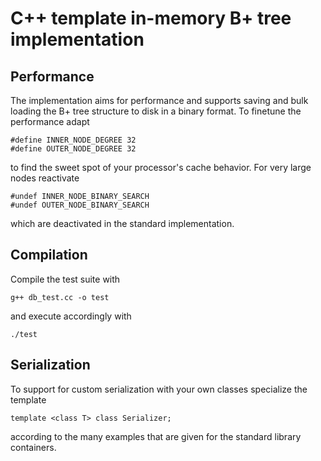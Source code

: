 # C++ template in-memory B+ tree implementation

## Performance
The implementation aims for performance and supports saving and bulk loading the B+ tree structure to disk in a binary format. To finetune the performance adapt
```
#define INNER_NODE_DEGREE 32
#define OUTER_NODE_DEGREE 32
```
to find the sweet spot of your processor's cache behavior. For very large nodes reactivate
```
#undef INNER_NODE_BINARY_SEARCH
#undef OUTER_NODE_BINARY_SEARCH
```
which are deactivated in the standard implementation.

## Compilation
Compile the test suite with
```
g++ db_test.cc -o test
```
and execute accordingly with
```
./test
```

## Serialization
To support for custom serialization with your own classes specialize the template
```
template <class T> class Serializer;
```
according to the many examples that are given for the standard library containers.
